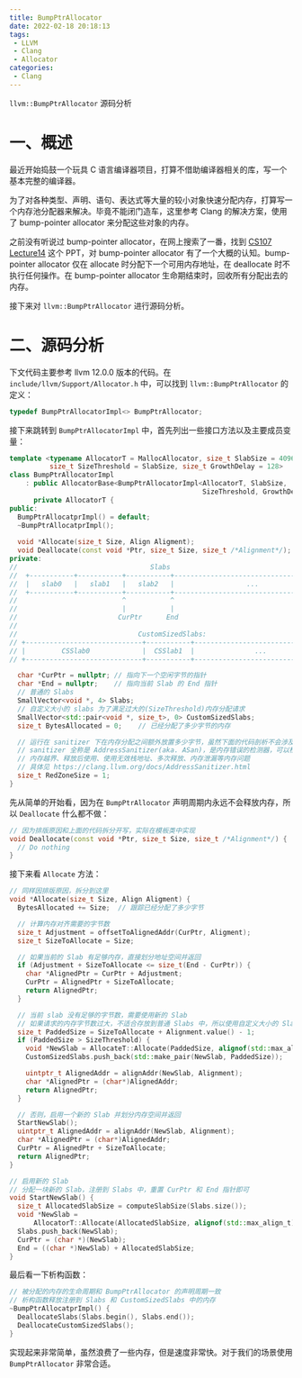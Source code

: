 ```yaml
---
title: BumpPtrAllocator
date: 2022-02-18 20:18:13
tags: 
 - LLVM
 - Clang
 - Allocator
categories:
 - Clang
---
```


`llvm::BumpPtrAllocator` 源码分析

<!-- more -->



# 一、概述

最近开始捣鼓一个玩具 C 语言编译器项目，打算不借助编译器相关的库，写一个基本完整的编译器。

为了对各种类型、声明、语句、表达式等大量的较小对象快速分配内存，打算写一个内存池分配器来解决。毕竟不能闭门造车，这里参考 Clang 的解决方案，使用了 bump-pointer allocator 来分配这些对象的内存。

之前没有听说过 bump-pointer allocator，在网上搜索了一番，找到 [CS107 Lecture14](https://web.stanford.edu/class/archive/cs/cs107/cs107.1222/lectures/14/Lecture14.pdf) 这个 PPT，对 bump-pointer allocator 有了一个大概的认知。bump-pointer allocator 仅在 allocate 时分配下一个可用内存地址，在 deallocate 时不执行任何操作。在 bump-pointer allocator 生命期结束时，回收所有分配出去的内存。

接下来对 `llvm::BumpPtrAllocator` 进行源码分析。



# 二、源码分析

下文代码主要参考 llvm 12.0.0 版本的代码。在 `include/llvm/Support/Allocator.h` 中，可以找到 `llvm::BumpPtrAllocator` 的定义：

```cpp
typedef BumpPtrAllocatorImpl<> BumpPtrAllocator;
```

接下来跳转到 `BumpPtrAllocatorImpl` 中，首先列出一些接口方法以及主要成员变量：

```cpp
template <typename AllocatorT = MallocAllocator, size_t SlabSize = 4096,
          size_t SizeThreshold = SlabSize, size_t GrowthDelay = 128>
class BumpPtrAllocatorImpl
    : public AllocatorBase<BumpPtrAllocatorImpl<AllocatorT, SlabSize,
                                                SizeThreshold, GrowthDelay>>,
      private AllocatorT {
public:
  BumpPtrAllocatprImpl() = default;
  ~BumpPtrAllocatprImpl();
  
  void *Allocate(size_t Size, Align Aligment);
  void Deallocate(const void *Ptr, size_t Size, size_t /*Alignment*/);
private:
//                                 Slabs
//  +-----------+-----------+-----------+------------------------------------
//  |   slab0   |   slab1   |   slab2   |                  ...    
//  +-----------+-----------+-----------+------------------------------------
//                          ^           ^
//                          |           |
//                         CurPtr      End
//
//                              CustomSizedSlabs:
// +-----------------------------+-----------+-------------------------------
// |         CSSlab0             |  CSSlab1  |               ...
// +-----------------------------+-----------+-------------------------------

  char *CurPtr = nullptr; // 指向下一个空闲字节的指针
  char *End = nullptr;    // 指向当前 Slab 的 End 指针
  // 普通的 Slabs
  SmallVector<void *, 4> Slabs;
  // 自定义大小的 slabs 为了满足过大的(SizeThreshold)内存分配请求
  SmallVector<std::pair<void *, size_t>, 0> CustomSizedSlabs;
  size_t BytesAllocated = 0;    // 已经分配了多少字节的内存

  // 运行在 sanitizer 下在内存分配之间额外放置多少字节，虽然下面的代码剖析不会涉及它
  // sanitizer 全称是 AddressSanitizer(aka. ASan)，是内存错误的检测器，可以检测
  // 内存越界、释放后使用、使用无效栈地址、多次释放、内存泄漏等内存问题
  // 具体见 https://clang.llvm.org/docs/AddressSanitizer.html
  size_t RedZoneSize = 1;
}
```



先从简单的开始看，因为在 `BumpPtrAllocator` 声明周期内永远不会释放内存，所以 `Deallocate` 什么都不做：

```cpp
// 因为排版原因和上面的代码拆分开写，实际在模板类中实现
void Deallocate(const void *Ptr, size_t Size, size_t /*Alignment*/) {
  // Do nothing
}
```



接下来看 `Allocate` 方法：

```cpp
// 同样因排版原因，拆分到这里
void *Allocate(size_t Size, Align Aligment) {
  BytesAllocated += Size;  // 跟踪已经分配了多少字节

  // 计算内存对齐需要的字节数
  size_t Adjustment = offsetToAlignedAddr(CurPtr, Aligment);
  size_t SizeToAllocate = Size;

  // 如果当前的 Slab 有足够内存，直接划分地址空间并返回
  if (Adjustment + SizeToAllocate <= size_t(End - CurPtr)) {
    char *AlignedPtr = CurPtr + Adjustment;
    CurPtr = AlignedPtr + SizeToAllocate;
    return AlignedPtr;
  }

  // 当前 slab 没有足够的字节数，需要使用新的 Slab
  // 如果请求的内存字节数过大，不适合存放到普通 Slabs 中，所以使用自定义大小的 Slabs
  size_t PaddedSize = SizeToAllocate + Alignment.value() - 1;
  if (PaddedSize > SizeThreshold) {
    void *NewSlab = AllocateT::Allocate(PaddedSize, alignof(std::max_align_t));
    CustomSizedSlabs.push_back(std::make_pair(NewSlab, PaddedSize));

    uintptr_t AlignedAddr = alignAddr(NewSlab, Alignment);
    char *AlignedPtr = (char*)AlignedAddr;
    return AlignedPtr;
  }

  // 否则，启用一个新的 Slab 并划分内存空间并返回
  StartNewSlab();
  uintptr_t AlignedAddr = alignAddr(NewSlab, Alignment);
  char *AlignedPtr = (char*)AlignedAddr;
  CurPtr = AlignedPtr + SizeToAllocate;
  return AlignedPtr;
}

// 启用新的 Slab
// 分配一块新的 Slab，注册到 Slabs 中，重置 CurPtr 和 End 指针即可
void StartNewSlab() {
  size_t AllocatedSlabSize = computeSlabSize(Slabs.size());
  void *NewSlab =
      AllocatorT::Allocate(AllocatedSlabSize, alignof(std::max_align_t));
  Slabs.push_back(NewSlab);
  CurPtr = (char *)(NewSlab);
  End = ((char *)NewSlab) + AllocatedSlabSize;
}
```



最后看一下析构函数：

```cpp
// 被分配的内存的生命周期和 BumpPtrAllocator 的声明周期一致
// 析构函数释放注册到 Slabs 和 CustomSizedSlabs 中的内存
~BumpPtrAllocatprImpl() {
  DeallocateSlabs(Slabs.begin(), Slabs.end());
  DeallocateCustomSizedSlabs();
}
```



实现起来非常简单，虽然浪费了一些内存，但是速度非常快。对于我们的场景使用 `BumpPtrAllocator` 非常合适。
